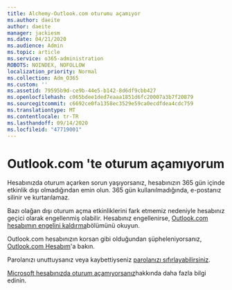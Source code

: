 ```yaml
---
title: Alchemy-Outlook.com oturumu açamıyor
ms.author: daeite
author: daeite
manager: jackiesm
ms.date: 04/21/2020
ms.audience: Admin
ms.topic: article
ms.service: o365-administration
ROBOTS: NOINDEX, NOFOLLOW
localization_priority: Normal
ms.collection: Adm_O365
ms.custom: ''
ms.assetid: 79595b9d-ce9b-44e5-b142-8d6df9cbb427
ms.openlocfilehash: c065bdee1ded7eaaa1851d6fc20007a3b7f20879
ms.sourcegitcommit: c6692ce0fa1358ec3529e59ca0ecdfdea4cdc759
ms.translationtype: MT
ms.contentlocale: tr-TR
ms.lasthandoff: 09/14/2020
ms.locfileid: "47719001"
---
```

# <a name="cant-sign-in-to-outlookcom"></a>Outlook.com 'te oturum açamıyorum

Hesabınızda oturum açarken sorun yaşıyorsanız, hesabınızın 365 gün içinde etkinlik dışı olmadığından emin olun. 365 gün kullanılmadığında, e-postanız silinir ve kurtarılamaz.
  
Bazı olağan dışı oturum açma etkinliklerini fark etmemiz nedeniyle hesabınız geçici olarak engellenmiş olabilir. Hesabınız engellenirse, [Outlook.com hesabımın engelini kaldırma](https://support.office.com/article/f4ad2701-d166-4d8b-8a6a-9af2a1f8a4c4.aspx)bölümünü okuyun. 
  
Outlook.com hesabınızın korsan gibi olduğundan şüpheleniyorsanız, [Outlook.com Hesabım](https://support.office.com/article/35993ac5-ac2f-494e-aacb-5232dda453d8.aspx)'a bakın.
  
Parolanızı unuttuysanız veya kaybettiyseniz [parolanızı sıfırlayabilirsiniz](https://go.microsoft.com/fwlink/p/?LinkID=242804).
  
[Microsoft hesabınızda oturum açamıyorsanız](https://go.microsoft.com/fwlink/p/?linkid=837479)hakkında daha fazla bilgi edinin.
  

